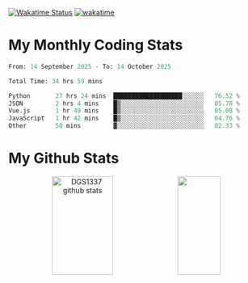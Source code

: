 [![Wakatime Status](https://github.com/noopurphalak/noopurphalak/workflows/wakatime-status-update/badge.svg)](https://github.com/noopurphalak/noopurphalak/actions/workflows/main.yml)
[![wakatime](https://wakatime.com/badge/user/80ace140-ef40-4fdd-b8ed-f3be3d2e1aea.svg)](https://wakatime.com/@80ace140-ef40-4fdd-b8ed-f3be3d2e1aea)

# My Monthly Coding Stats

<!--START_SECTION:waka-->

```python
From: 14 September 2025 - To: 14 October 2025

Total Time: 34 hrs 59 mins

Python       27 hrs 24 mins  ███████████████████░░░░░░   76.52 %
JSON         2 hrs 4 mins    █▒░░░░░░░░░░░░░░░░░░░░░░░   05.78 %
Vue.js       1 hr 49 mins    █▒░░░░░░░░░░░░░░░░░░░░░░░   05.08 %
JavaScript   1 hr 42 mins    █▒░░░░░░░░░░░░░░░░░░░░░░░   04.76 %
Other        50 mins         ▓░░░░░░░░░░░░░░░░░░░░░░░░   02.33 %
```

<!--END_SECTION:waka-->

# My Github Stats
<div style="text-align: center;">
  <img width="49%" height="195px" src="https://github-readme-stats-sigma-five.vercel.app/api?username=noopurphalak&show_icons=true&count_private=true&hide_border=true&title_color=00FFFF&icon_color=00FFFF&text_color=00FFFF&bg_color=0d1117" alt="DGS1337 github stats" />
  <img width="41%" height="195px" src="https://github-readme-stats-sigma-five.vercel.app/api/top-langs/?username=noopurphalak&layout=compact&hide_border=true&title_color=00FFFF&text_color=00FFFF&bg_color=0d1117" />
</div>
